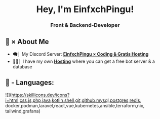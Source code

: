 <p align="center">

<h1 align="center">Hey, I'm EinfxchPingu!</h1>
<h3 align="center">Front & Backend-Developer</h3>


## 🔎 × About Me

- 🗨️│ My Discord Server: **[EinfxchPingu × Coding & Gratis Hosting](https://discord.gg/einfxchpingu)**
- 🧑‍💻│ I have my own **[Hosting](https://panel.einfxchpingu.net)** where you can get a free bot server & a database


## 🚀 - Languages:

![](https://skillicons.dev/icons?i=html,css,js,php,java,kotlin,shell,git,github,mysql,postgres,redis,
docker,podman,laravel,react,vue,kubernetes,ansible,terraform,nix,
tailwind,grafana)

<br/>
</p>
